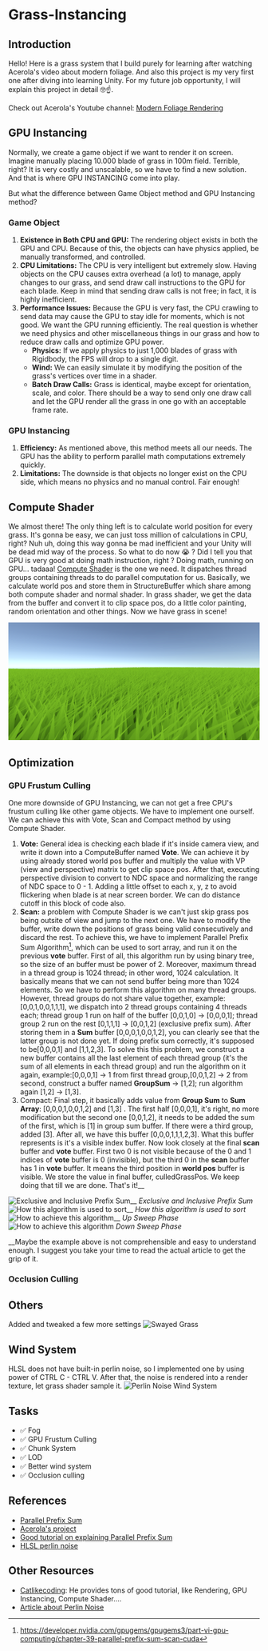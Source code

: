 # Grass-Instancing
 
## Introduction 
Hello! Here is a grass system that I build purely for learning after watching Acerola's video about modern foliage. And also this project is my very first one after diving into learning Unity. For my future job opportunity, I will explain this project in detail :nerd_face::point_up:.

Check out Acerola's Youtube channel: [Modern Foliage Rendering](https://www.youtube.com/watch?v=jw00MbIJcrk)

## GPU Instancing
Normally, we create a game object if we want to render it on screen. Imagine manually placing 10.000 blade of grass in 100m field. Terrible, right? It is very costly and unscalable, so we have to find a new solution. And that is where GPU INSTANCING come into play. 

But what the difference between Game Object method and GPU Instancing method?
### Game Object 
1. **Existence in Both CPU and GPU:** The rendering object exists in both the GPU and CPU. Because of this, the objects can have physics applied, be manually transformed, and controlled.
2. **CPU Limitations:** The CPU is very intelligent but extremely slow. Having objects on the CPU causes extra overhead (a lot) to manage, apply changes to our grass, and send draw call instructions to the GPU for each blade. Keep in mind that sending draw calls is not free; in fact, it is highly inefficient.
3. **Performance Issues:** Because the GPU is very fast, the CPU crawling to send data may cause the GPU to stay idle for moments, which is not good. We want the GPU running efficiently. The real question is whether we need physics and other miscellaneous things in our grass and how to reduce draw calls and optimize GPU power.
    - **Physics:** If we apply physics to just 1,000 blades of grass with Rigidbody, the FPS will drop to a single digit.
    - **Wind:** We can easily simulate it by modifying the position of the grass's vertices over time in a shader.
    - **Batch Draw Calls:** Grass is identical, maybe except for orientation, scale, and color. There should be a way to send only one draw call and let the GPU render all the grass in one go with an acceptable frame rate.

### GPU Instancing
1. **Efficiency:** As mentioned above, this method meets all our needs. The GPU has the ability to perform parallel math computations extremely quickly.
2. **Limitations:** The downside is that objects no longer exist on the CPU side, which means no physics and no manual control. Fair enough!

## Compute Shader
We almost there! The only thing left is to calculate world position for every grass. It's gonna be easy, we can just toss million of calculations in CPU, right? Nuh uh, doing this way gonna be mad inefficient and your Unity will be dead mid way of the process. So what to do now :sob: ? Did I tell you that GPU is very good at doing math instruction, right ? Doing math, running on GPU... tadaaa! [Compute Shader](https://docs.unity3d.com/Manual/class-ComputeShader.html) is the one we need. It dispatches thread groups containing threads to do parallel computation for us. Basically, we calculate world pos and store them in StructureBuffer which share among both compute shader and normal shader. In grass shader, we get the data from the buffer and convert it to clip space pos, do a little color painting, random orientation and other things. Now we have grass in scene!

![Implementation](/Assets/Grass/Image/Grass.png)

## Optimization

### GPU Frustum Culling

One more downside of GPU Instancing, we can not get a free CPU's frustum culling like other game objects. We have to implement one ourself. We can achieve this with Vote, Scan and Compact method by using Compute Shader.
1. **Vote:** General idea is checking each blade if it's inside camera view, and write it down into a ComputeBuffer named **Vote**. We can achieve it by using already stored world pos buffer and multiply the value with VP (view and perspective) matrix to get clip space pos. After that, executing perspective division to convert to NDC space and normalizing the range of NDC space to 0 - 1. Adding a little offset to each x, y, z to avoid flickering when blade is at near screen border. We can do distance cutoff in this block of code also.
2. **Scan:** a problem with Compute Shader is we can't just skip grass pos being outsite of view and jump to the next one. We have to modify the buffer, write down the positions of grass being valid consecutively and discard the rest. To achieve this, we have to implement Parallel Prefix Sum Algorithm[^1], which can be used to sort array, and run it on the previous **vote** buffer. First of all, this algorithm run by using binary tree, so the size of an buffer must be power of 2. Moreover, maximum thread in a thread group is 1024 thread; in other word, 1024 calculation. It basically means that we can not send buffer being more than 1024 elements. So we have to perform this algorithm on many thread groups. However, thread groups do not share value together, example: [0,0,1,0,0,1,1,1], we dispatch into 2 thread groups containing 4 threads each; thread group 1 run on half of the buffer [0,0,1,0] -> [0,0,0,1]; thread group 2 run on the rest [0,1,1,1] -> [0,0,1,2] (exclusive prefix sum). After storing them in a **Sum** buffer [0,0,0,1,0,0,1,2], you can clearly see that the latter group is not done yet. If doing prefix sum correctly, it's supposed to be[0,0,0,1] and [1,1,2,3]. To solve this this problem, we construct a new  buffer contains all the last element of each thread group (it's the sum of all elements in each thread group) and run the algorithm on it again, example:[0,0,0,1] -> 1 from first thread group,[0,0,1,2] -> 2 from second, construct a buffer named **GroupSum** -> [1,2]; run algorithm again [1,2] -> [1,3].
3. Compact: Final step, it basically adds value from **Group Sum** to **Sum Array**: [0,0,0,1,0,0,1,2] and [1,3] . The first half [0,0,0,1], it's right, no more modification but the second one [0,0,1,2], it needs to be added the sum of the first, which is [1] in group sum buffer. If there were a third group, added [3]. After all, we have this buffer [0,0,0,1,1,1,2,3]. What this buffer represents is it's a visible index buffer. Now look closely at the final **scan** buffer and **vote** buffer. First two 0 is not visible because of the 0 and 1 indices of **vote** buffer is 0 (invisible), but the third 0 in the **scan** buffer has 1 in **vote** buffer. It means the third position in **world pos** buffer is visible. We store the value in final buffer, culledGrassPos. We keep doing that till we are done. That's it!__

![Exclusive and Inclusive Prefix Sum](https://encrypted-tbn0.gstatic.com/images?q=tbn:ANd9GcT4tM-AiRfC9bDW4zp033Uu1_BoHeBVIupQfQ&s)__ *Exclusive and Inclusive Prefix Sum*
![How this algorithm is used to sort](https://developer.download.nvidia.com/books/gpugems3/39fig10.jpg)__ *How this algorithm is used to sort*
![How to achieve this algorithm](https://developer.download.nvidia.com/books/gpugems3/39fig03.jpg)__ *Up Sweep Phase*
![How to achieve this algorithm ](https://developer.download.nvidia.com/books/gpugems3/39fig04.jpg) *Down Sweep Phase*

__Maybe the example above is not comprehensible and easy to understand enough. I suggest you take your time to read the actual article to get the grip of it.

### Occlusion Culling

## Others

Added and tweaked a few more settings
![Swayed Grass](/Assets/Grass/Image/sway.gif)

## Wind System

HLSL does not have built-in perlin noise, so I implemented one by using power of CTRL C - CTRL V. After that, the noise is rendered into a render texture, let grass shader sample it. 
![Perlin Noise Wind System](/Assets/Grass/Image/wind.gif)
## Tasks

- :white_check_mark: Fog
- :white_check_mark: GPU Frustum Culling
- :white_check_mark: Chunk System
- :white_check_mark: LOD
- :white_check_mark: Better wind system
- :white_check_mark: Occlusion culling

## References
- [Parallel Prefix Sum](https://developer.nvidia.com/gpugems/gpugems3/part-vi-gpu-computing/chapter-39-parallel-prefix-sum-scan-cuda)
- [Acerola's project](https://github.com/GarrettGunnell/Grass)
- [Good tutorial on explaining Parallel Prefix Sum](https://www.youtube.com/watch?v=lavZl_wEbPE)
- [HLSL perlin noise](https://gist.github.com/fadookie/25adf86ae7e2753d717c#file-noisesimplex-cginc)
## Other Resources

- [Catlikecoding](https://catlikecoding.com/): He provides tons of good tutorial, like Rendering, GPU Instancing, Compute Shader....
- [Article about Perlin Noise](https://rtouti.github.io/graphics/perlin-noise-algorithm)
[^1]: https://developer.nvidia.com/gpugems/gpugems3/part-vi-gpu-computing/chapter-39-parallel-prefix-sum-scan-cuda
